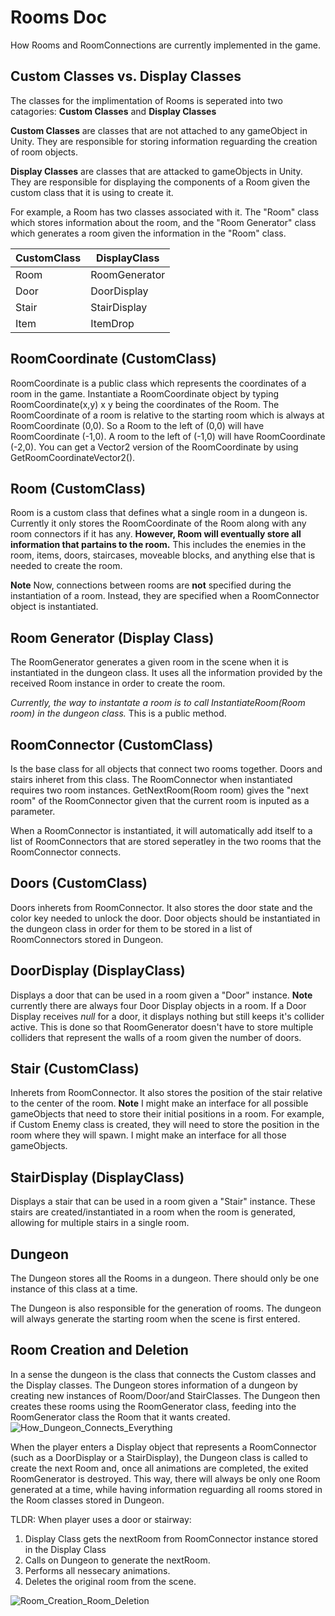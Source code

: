 # Rooms Doc
How Rooms and RoomConnections are currently implemented in the game.

## Custom Classes vs. Display Classes
The classes for the implimentation of Rooms is seperated into two catagories: **Custom Classes** and **Display Classes**

**Custom Classes** are classes that are not attached to any gameObject in Unity. They are responsible for storing information reguarding the creation of room objects.

**Display Classes** are classes that are attacked to gameObjects in Unity. They are responsible for displaying the components of a Room given the custom class that it is using to create it.

For example, a Room has two classes associated with it. The "Room" class which stores information about the room, and the "Room Generator" class which generates a room given the information in the "Room" class.

|CustomClass|DisplayClass|
|-----------|------------|
|Room|RoomGenerator|
|Door|DoorDisplay|
|Stair|StairDisplay|
|Item|ItemDrop|

## RoomCoordinate (CustomClass)
RoomCoordinate is a public class which represents the coordinates of a room in the game. 
Instantiate a RoomCoordinate object by typing RoomCoordinate(x,y) x y being the coordinates of the Room. The RoomCoordinate of a room is relative to the starting room which is always at RoomCoordinate (0,0). So a Room to the left of (0,0) will have RoomCoordinate (-1,0). A room to the left of (-1,0) will have RoomCoordinate (-2,0).
You can get a Vector2 version of the RoomCoordinate by using GetRoomCoordinateVector2().

## Room (CustomClass)
Room is a custom class that defines what a single room in a dungeon is. 
Currently it only stores the RoomCoordinate of the Room along with any room connectors if it has any. **However, Room will eventually store all information that partains to the room.** This includes the enemies in the room, items, doors, staircases, moveable blocks, and anything else that is needed to create the room.

**Note** Now, connections between rooms are **not** specified during the instantiation of a room. Instead, they are specified when a RoomConnector object is instantiated.

## Room Generator (Display Class)
The RoomGenerator generates a given room in the scene when it is instantiated in the dungeon class. It uses all the information provided by the received Room instance in order to create the room.

*Currently, the way to instantate a room is to call InstantiateRoom(Room room) in the dungeon class.* This is a public method.

## RoomConnector (CustomClass)
Is the base class for all objects that connect two rooms together. Doors and stairs inheret from this class. The RoomConnector when instantiated requires two room instances. 
GetNextRoom(Room room) gives the "next room" of the RoomConnector given that the current room is inputed as a parameter.

When a RoomConnector is instantiated, it will automatically add itself to a list of RoomConnectors that are stored seperatley in the two rooms that the RoomConnector connects.

## Doors (CustomClass)
Doors inherets from RoomConnector. It also stores the door state and the color key needed to unlock the door. Door objects should be instantiated in the dungeon class in order for them to be stored in a list of RoomConnectors stored in Dungeon.

## DoorDisplay (DisplayClass)
Displays a door that can be used in a room given a "Door" instance. 
**Note** currently there are always four Door Display objects in a room. If a Door Display receives *null* for a door, it displays nothing but still keeps it's collider active. 
This is done so that RoomGenerator doesn't have to store multiple colliders that represent the walls of a room given the number of doors.

## Stair (CustomClass)
Inherets from RoomConnector. It also stores the position of the stair relative to the center of the room.
**Note** I might make an interface for all possible gameObjects that need to store their initial positions in a room. For example, if Custom Enemy class is created, they will need to store the position in the room where they will spawn. I might make an interface for all those gameObjects.

## StairDisplay (DisplayClass)
Displays a stair that can be used in a room given a "Stair" instance. These stairs are created/instantiated in a room when the room is generated, allowing for multiple stairs in a single room.


## Dungeon
The Dungeon stores all the Rooms in a dungeon. There should only be one instance of this class at a time.

The Dungeon is also responsible for the generation of rooms. The dungeon will always generate the starting room when the scene is first entered.


## Room Creation and Deletion
In a sense the dungeon is the class that connects the Custom classes and the Display classes. The Dungeon stores information of a dungeon by creating new instances of Room/Door/and StairClasses. The Dungeon then creates these rooms using the RoomGenerator class, feeding into the RoomGenerator class the Room that it wants created.
![How_Dungeon_Connects_Everything](RoomDoc_Images/Room_Classes.PNG)

When the player enters a Display object that represents a RoomConnector (such as a DoorDisplay or a StairDisplay), the Dungeon class is called to create the next Room and, once all animations are completed, the exited RoomGenerator is destroyed.
This way, there will always be only one Room generated at a time, while having information reguarding all rooms stored in the Room classes stored in Dungeon.

TLDR:
When player uses a door or stairway:
1. Display Class gets the nextRoom from RoomConnector instance stored in the Display Class
2. Calls on Dungeon to generate the nextRoom.
3. Performs all nessecary animations.
4. Deletes the original room from the scene.

![Room_Creation_Room_Deletion](RoomDoc_Images/Room_Connector_Trigger.PNG)